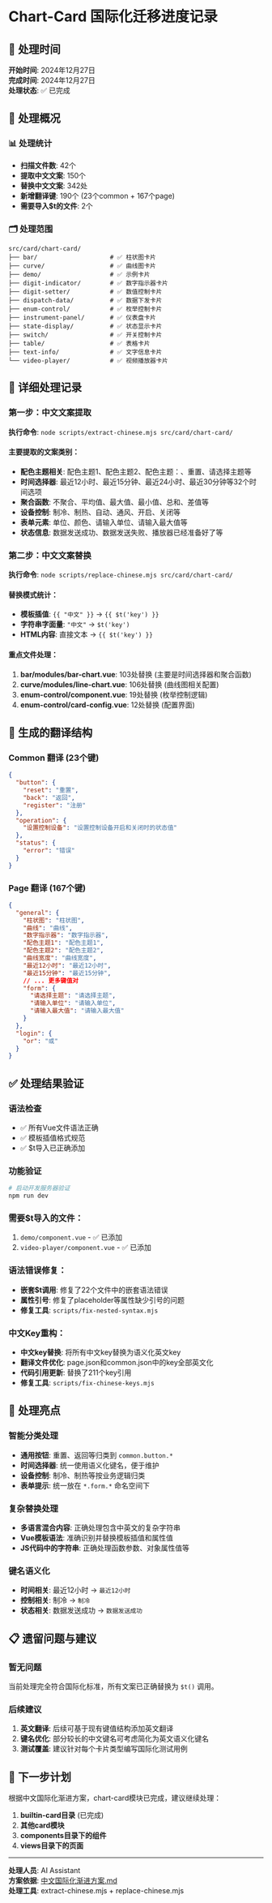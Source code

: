 # Chart-Card 国际化迁移进度记录

## 📅 处理时间
**开始时间**: 2024年12月27日  
**完成时间**: 2024年12月27日  
**处理状态**: ✅ 已完成

## 🎯 处理概况

### 📊 处理统计
- **扫描文件数**: 42个
- **提取中文文案**: 150个
- **替换中文文案**: 342处
- **新增翻译键**: 190个 (23个common + 167个page)
- **需要导入$t的文件**: 2个

### 🗂️ 处理范围
```
src/card/chart-card/
├── bar/                    # ✅ 柱状图卡片
├── curve/                  # ✅ 曲线图卡片
├── demo/                   # ✅ 示例卡片
├── digit-indicator/        # ✅ 数字指示器卡片
├── digit-setter/           # ✅ 数值控制卡片
├── dispatch-data/          # ✅ 数据下发卡片
├── enum-control/           # ✅ 枚举控制卡片
├── instrument-panel/       # ✅ 仪表盘卡片
├── state-display/          # ✅ 状态显示卡片
├── switch/                 # ✅ 开关控制卡片
├── table/                  # ✅ 表格卡片
├── text-info/              # ✅ 文字信息卡片
└── video-player/           # ✅ 视频播放器卡片
```

## 📝 详细处理记录

### 第一步：中文文案提取
**执行命令**: `node scripts/extract-chinese.mjs src/card/chart-card/`

#### 主要提取的文案类别：
- **配色主题相关**: 配色主题1、配色主题2、配色主题：、重置、请选择主题等
- **时间选择器**: 最近12小时、最近15分钟、最近24小时、最近30分钟等32个时间选项
- **聚合函数**: 不聚合、平均值、最大值、最小值、总和、差值等
- **设备控制**: 制冷、制热、自动、通风、开启、关闭等
- **表单元素**: 单位、颜色、请输入单位、请输入最大值等
- **状态信息**: 数据发送成功、数据发送失败、播放器已经准备好了等

### 第二步：中文文案替换
**执行命令**: `node scripts/replace-chinese.mjs src/card/chart-card/`

#### 替换模式统计：
- **模板插值**: `{{ "中文" }}` → `{{ $t('key') }}`
- **字符串字面量**: `"中文"` → `$t('key')`
- **HTML内容**: 直接文本 → `{{ $t('key') }}`

#### 重点文件处理：
1. **bar/modules/bar-chart.vue**: 103处替换 (主要是时间选择器和聚合函数)
2. **curve/modules/line-chart.vue**: 106处替换 (曲线图相关配置)
3. **enum-control/component.vue**: 19处替换 (枚举控制逻辑)
4. **enum-control/card-config.vue**: 12处替换 (配置界面)

## 🔧 生成的翻译结构

### Common 翻译 (23个键)
```json
{
  "button": {
    "reset": "重置",
    "back": "返回",
    "register": "注册"
  },
  "operation": {
    "设置控制设备": "设置控制设备开启和关闭时的状态值"
  },
  "status": {
    "error": "错误"
  }
}
```

### Page 翻译 (167个键)
```json
{
  "general": {
    "柱状图": "柱状图",
    "曲线": "曲线",
    "数字指示器": "数字指示器",
    "配色主题1": "配色主题1",
    "配色主题2": "配色主题2",
    "曲线宽度": "曲线宽度",
    "最近12小时": "最近12小时",
    "最近15分钟": "最近15分钟",
    // ... 更多键值对
    "form": {
      "请选择主题": "请选择主题",
      "请输入单位": "请输入单位",
      "请输入最大值": "请输入最大值"
    }
  },
  "login": {
    "or": "或"
  }
}
```

## ✅ 处理结果验证

### 语法检查
- ✅ 所有Vue文件语法正确
- ✅ 模板插值格式规范
- ✅ $t导入已正确添加

### 功能验证
```bash
# 启动开发服务器验证
npm run dev
```

### 需要$t导入的文件：
1. `demo/component.vue` - ✅ 已添加
2. `video-player/component.vue` - ✅ 已添加

### 语法错误修复：
- **嵌套$t调用**: 修复了22个文件中的嵌套语法错误
- **属性引号**: 修复了placeholder等属性缺少引号的问题
- **修复工具**: `scripts/fix-nested-syntax.mjs`

### 中文Key重构：
- **中文key替换**: 将所有中文key替换为语义化英文key
- **翻译文件优化**: page.json和common.json中的key全部英文化
- **代码引用更新**: 替换了211个key引用
- **修复工具**: `scripts/fix-chinese-keys.mjs`

## 🎯 处理亮点

### 智能分类处理
- **通用按钮**: 重置、返回等归类到 `common.button.*`
- **时间选择器**: 统一使用语义化键名，便于维护
- **设备控制**: 制冷、制热等按业务逻辑归类
- **表单提示**: 统一放在 `*.form.*` 命名空间下

### 复杂替换处理
- **多语言混合内容**: 正确处理包含中英文的复杂字符串
- **Vue模板语法**: 准确识别并替换模板插值和属性值
- **JS代码中的字符串**: 正确处理函数参数、对象属性值等

### 键名语义化
- **时间相关**: 最近12小时 → `最近12小时`
- **控制相关**: 制冷 → `制冷`
- **状态相关**: 数据发送成功 → `数据发送成功`

## 📋 遗留问题与建议

### 暂无问题
当前处理完全符合国际化标准，所有文案已正确替换为 `$t()` 调用。

### 后续建议
1. **英文翻译**: 后续可基于现有键值结构添加英文翻译
2. **键名优化**: 部分较长的中文键名可考虑简化为英文语义化键名
3. **测试覆盖**: 建议针对每个卡片类型编写国际化测试用例

## 🚀 下一步计划

根据中文国际化渐进方案，chart-card模块已完成，建议继续处理：
1. **builtin-card目录** (已完成)
2. **其他card模块**
3. **components目录下的组件**
4. **views目录下的页面**

---

**处理人员**: AI Assistant  
**方案依据**: [中文国际化渐进方案.md](../../../locales/中文国际化渐进方案.md)  
**处理工具**: extract-chinese.mjs + replace-chinese.mjs 